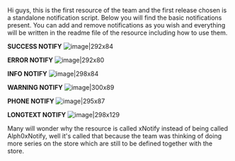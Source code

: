 Hi guys, this is the first resource of the team and the first release chosen is a standalone notification script. Below you will find the basic notifications present. You can add and remove notifications as you wish and everything will be written in the readme file of the resource including how to use them.

**SUCCESS NOTIFY**
![image|292x84](upload://sXFLOu3rIqpOUZY1XUcBtLeydy1.png)

**ERROR NOTIFY**
![image|292x80](upload://b90mO0ZVn63PTV9oiN5PjvLVypM.png)

**INFO NOTIFY**
![image|298x84](upload://jNE31FIugOp7VGydYtUsD1USePw.png)

**WARNING NOTIFY**
![image|300x89](upload://mtiLF2DRuly5jFbjKVxNK8tT56P.png)

**PHONE NOTIFY**
![image|295x87](upload://k00AcJK9gS5PxD6PirG9KqmpnNU.png)

**LONGTEXT NOTIFY**
![image|298x129](upload://cRt1cWEam1vVwqAeKuHDLKTO4gG.png)

Many will wonder why the resource is called xNotify instead of being called Alph0xNotify, well it's called that because the team was thinking of doing more series on the store which are still to be defined together with the store.
